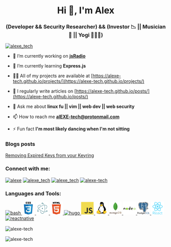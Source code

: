 <h1 align="center">Hi 👋, I'm Alex</h1>
<h3 align="center">(Developer && Security Researcher) && (Investor 📉 || Musician 🎹 || Yogi 🧘🏾‍♂️)</h3>

<p align="left"> <a href="https://twitter.com/alexe_tech" target="blank"><img src="https://img.shields.io/twitter/follow/alexe_tech?logo=twitter&style=for-the-badge" alt="alexe_tech" /></a> </p>

- 🔭 I’m currently working on [**jsRadio**](https://github.com/alEXE-tech/jsRadio)

- 🌱 I’m currently learning **Express.js**

- 👨‍💻 All of my projects are available at [https://alexe-tech.github.io/projects/](https://alexe-tech.github.io/projects/)

- 📝 I regularly write articles on [https://alexe-tech.github.io/posts/](https://alexe-tech.github.io/posts/)

- 💬 Ask me about **linux fu || vim || web dev || web security**

- 📫 How to reach me **alEXE-tech@protonmail.com**

- ⚡ Fun fact **I'm most likely dancing when I'm not sitting**

### Blogs posts
<!-- BLOG-POST-LIST:START -->
[Removing Expired Keys from your Keyring](https://alexe-tech.github.io/posts/removing-expired-keys/)
<!-- BLOG-POST-LIST:END -->

<h3 align="left">Connect with me:</h3>
<p align="left">
<a href="https://codepen.io/alexe" target="blank"><img align="center" src="https://raw.githubusercontent.com/rahuldkjain/github-profile-readme-generator/master/src/images/icons/Social/codepen.svg" alt="alexe" height="30" width="40" /></a>
<a href="https://dev.to/alexe_tech" target="blank"><img align="center" src="https://raw.githubusercontent.com/rahuldkjain/github-profile-readme-generator/master/src/images/icons/Social/devto.svg" alt="alexe_tech" height="30" width="40" /></a>
<a href="https://twitter.com/alexe_tech" target="blank"><img align="center" src="https://raw.githubusercontent.com/rahuldkjain/github-profile-readme-generator/master/src/images/icons/Social/twitter.svg" alt="alexe_tech" height="30" width="40" /></a>
<a href="https://linkedin.com/in/alexe-tech" target="blank"><img align="center" src="https://raw.githubusercontent.com/rahuldkjain/github-profile-readme-generator/master/src/images/icons/Social/linked-in-alt.svg" alt="alexe-tech" height="30" width="40" /></a>
</p>

<h3 align="left">Languages and Tools:</h3>
<p align="left"> <a href="https://www.gnu.org/software/bash/" target="_blank" rel="noreferrer"> <img src="https://www.vectorlogo.zone/logos/gnu_bash/gnu_bash-icon.svg" alt="bash" width="40" height="40"/> </a> <a href="https://www.w3schools.com/css/" target="_blank" rel="noreferrer"> <img src="https://raw.githubusercontent.com/devicons/devicon/master/icons/css3/css3-original-wordmark.svg" alt="css3" width="40" height="40"/> </a> <a href="https://www.electronjs.org" target="_blank" rel="noreferrer"> <img src="https://raw.githubusercontent.com/devicons/devicon/master/icons/electron/electron-original.svg" alt="electron" width="40" height="40"/> </a> <a href="https://www.w3.org/html/" target="_blank" rel="noreferrer"> <img src="https://raw.githubusercontent.com/devicons/devicon/master/icons/html5/html5-original-wordmark.svg" alt="html5" width="40" height="40"/> </a> <a href="https://gohugo.io/" target="_blank" rel="noreferrer"> <img src="https://api.iconify.design/logos-hugo.svg" alt="hugo" width="40" height="40"/> </a> <a href="https://developer.mozilla.org/en-US/docs/Web/JavaScript" target="_blank" rel="noreferrer"> <img src="https://raw.githubusercontent.com/devicons/devicon/master/icons/javascript/javascript-original.svg" alt="javascript" width="40" height="40"/> </a> <a href="https://www.linux.org/" target="_blank" rel="noreferrer"> <img src="https://raw.githubusercontent.com/devicons/devicon/master/icons/linux/linux-original.svg" alt="linux" width="40" height="40"/> </a> <a href="https://www.mongodb.com/" target="_blank" rel="noreferrer"> <img src="https://raw.githubusercontent.com/devicons/devicon/master/icons/mongodb/mongodb-original-wordmark.svg" alt="mongodb" width="40" height="40"/> </a> <a href="https://nodejs.org" target="_blank" rel="noreferrer"> <img src="https://raw.githubusercontent.com/devicons/devicon/master/icons/nodejs/nodejs-original-wordmark.svg" alt="nodejs" width="40" height="40"/> </a> <a href="https://www.postgresql.org" target="_blank" rel="noreferrer"> <img src="https://raw.githubusercontent.com/devicons/devicon/master/icons/postgresql/postgresql-original-wordmark.svg" alt="postgresql" width="40" height="40"/> </a> <a href="https://reactjs.org/" target="_blank" rel="noreferrer"> <img src="https://raw.githubusercontent.com/devicons/devicon/master/icons/react/react-original-wordmark.svg" alt="react" width="40" height="40"/> </a> <a href="https://reactnative.dev/" target="_blank" rel="noreferrer"> <img src="https://reactnative.dev/img/header_logo.svg" alt="reactnative" width="40" height="40"/> </a> </p>

<p><img align="center" src="https://github-readme-stats.vercel.app/api/top-langs?username=alexe-tech&show_icons=true&locale=en&layout=compact" alt="alexe-tech" /></p>

<p><img align="center" src="https://github-readme-streak-stats.herokuapp.com/?user=alexe-tech&" alt="alexe-tech" /></p>

